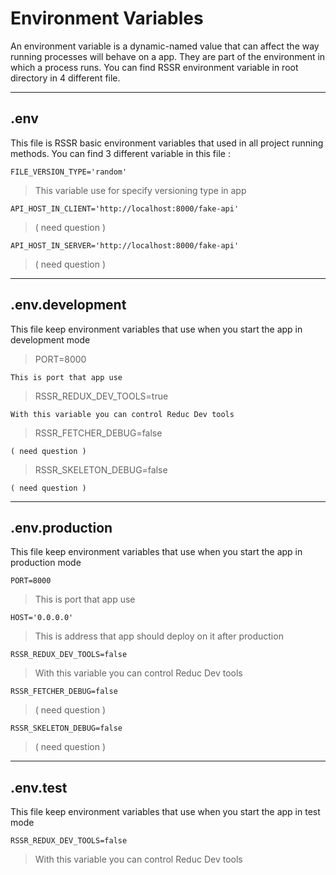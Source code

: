 # Environment Variables

An environment variable is a dynamic-named value that can affect the way running processes will behave on a app.
They are part of the environment in which a process runs.
You can find RSSR environment variable in root directory in 4 different file.

---

## .env

This file is RSSR basic environment variables that used in all project running methods.
You can find 3 different variable in this file :

    FILE_VERSION_TYPE='random'

> This variable use for specify versioning type in app

    API_HOST_IN_CLIENT='http://localhost:8000/fake-api'

> ( need question )

    API_HOST_IN_SERVER='http://localhost:8000/fake-api'

> ( need question )

---

## .env.development

This file keep environment variables that use when you start the app in development mode

> PORT=8000

    This is port that app use

> RSSR_REDUX_DEV_TOOLS=true

    With this variable you can control Reduc Dev tools

> RSSR_FETCHER_DEBUG=false

    ( need question )

> RSSR_SKELETON_DEBUG=false

    ( need question )

---

## .env.production

This file keep environment variables that use when you start the app in production mode

    PORT=8000

> This is port that app use

    HOST='0.0.0.0'

> This is address that app should deploy on it after production

    RSSR_REDUX_DEV_TOOLS=false

> With this variable you can control Reduc Dev tools

    RSSR_FETCHER_DEBUG=false

> ( need question )

    RSSR_SKELETON_DEBUG=false

> ( need question )

---

## .env.test

This file keep environment variables that use when you start the app in test mode

    RSSR_REDUX_DEV_TOOLS=false

> With this variable you can control Reduc Dev tools
